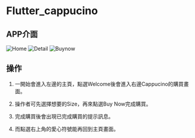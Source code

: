 # Flutter_cappucino

## APP介面
![Home](https://github.com/kaiwen9527/Flutter_cappucino/assets/84724495/c18378d7-251c-46dd-a2bb-bf26a779cdcc)
![Detail](https://github.com/kaiwen9527/Flutter_cappucino/assets/84724495/457de8d3-2786-475c-a83c-08d49e3e5e43)
![Buynow](https://github.com/kaiwen9527/Flutter_cappucino/assets/84724495/eaf34492-e3cb-4ff0-bfaf-5e18356d1129)



## 操作
1. 一開始會進入左邊的主頁，點選Welcome後會進入右邊Cappucino的購買畫面。

2. 操作者可先選擇想要的Size，再來點選Buy Now完成購買。

3. 完成購買後會出現已完成購買的提示訊息。

4. 而點選右上角的愛心符號能再回到主頁畫面。
